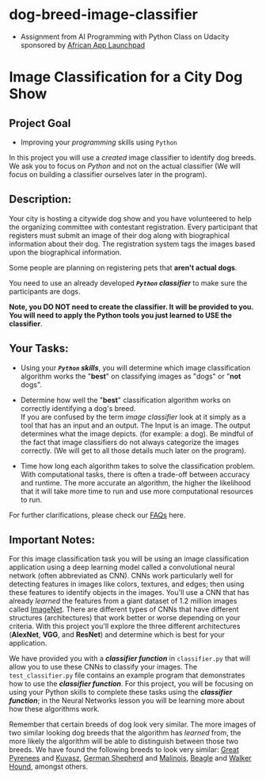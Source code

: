 # dog-breed-image-classifier

* Assignment from AI Programming with Python Class on Udacity sponsored by [African App Launchpad](http://techleaders.eg/aal/tracks/)

Image Classification for a City Dog Show
========================================

Project Goal
------------

-   Improving your *programming* skills using `Python`

In this project you will use a *created* image classifier to identify dog breeds. We ask you to focus on *Python* and not on the actual classifier (We will focus on building a classifier ourselves later in the program).

**Description**:
----------------

Your city is hosting a citywide dog show and you have volunteered to help the organizing committee with contestant registration. Every participant that registers must submit an image of their dog along with biographical information about their dog. The registration system tags the images based upon the biographical information.

Some people are planning on registering pets that **aren't actual dogs**.

You need to use an already developed ***`Python` classifier*** to make sure the participants are dogs.

**Note, you DO NOT need to create the classifier. It will be provided to you. You will need to apply the Python tools you just learned to USE the classifier**.

**Your Tasks:**
---------------

-   Using your ***`Python` skills***, you will determine which image classification algorithm works the "**best**" on classifying images as "dogs" or "**not** dogs".

-   Determine how well the "**best**" classification algorithm works on correctly identifying a dog's breed.\
    If you are confused by the term *image classifier* look at it simply as a tool that has an input and an output. The Input is an image. The output determines what the image depicts. (for example: a dog). Be mindful of the fact that image classifiers do not always categorize the images correctly. (We will get to all those details much later on the program).

-   Time how long each algorithm takes to solve the classification problem. With computational tasks, there is often a trade-off between accuracy and runtime. The more accurate an algorithm, the higher the likelihood that it will take more time to run and use more computational resources to run.

For further clarifications, please check our [FAQs](https://github.com/udacity/AIPND-revision/blob/master/notes/project_intro-to-python.md) here.

**Important Notes:**
--------------------

For this image classification task you will be using an image classification application using a deep learning model called a convolutional neural network (often abbreviated as CNN). CNNs work particularly well for detecting features in images like colors, textures, and edges; then using these features to identify objects in the images. You'll use a CNN that has already *learned* the features from a giant dataset of 1.2 million images called [ImageNet](http://www.image-net.org/). There are different types of CNNs that have different structures (architectures) that work better or worse depending on your criteria. With this project you'll explore the three different architectures (**AlexNet**, **VGG**, and **ResNet**) and determine which is best for your application.

We have provided you with a ***classifier function*** in `classifier.py` that will allow you to use these CNNs to classify your images. The `test_classifier.py` file contains an example program that demonstrates how to use the ***classifier function***. For this project, you will be focusing on using your Python skills to complete these tasks using the ***classifier function***; in the Neural Networks lesson you will be learning more about how these algorithms work.

Remember that certain breeds of dog look very similar. The more images of two similar looking dog breeds that the algorithm has *learned* from, the more likely the algorithm will be able to distinguish between those two breeds. We have found the following breeds to look very similar: [Great Pyrenees](https://www.google.com/search?q=Great+Pyrenees&source=lnms&tbm=isch&sa=X&ved=0ahUKEwje252-kpfZAhVF3FMKHeXwB3IQ_AUICigB&biw=1112&bih=1069) and [Kuvasz](https://www.google.com/search?tbm=isch&q=Kuvasz&spell=1&sa=X&ved=0ahUKEwi9_9fTkpfZAhWB7FMKHXlKDWoQBQg6KAA&biw=1112&bih=1069&dpr=1), [German Shepherd](https://www.google.com/search?biw=1112&bih=1069&tbm=isch&sa=1&ei=d7F8WpaaMc_VzgLW8LvABw&q=German+Shepherd&oq=German+Shepherd&gs_l=psy-ab.3..0i67k1j0l2j0i67k1j0l6.31751.41069.0.41515.29.18.4.7.9.0.131.1164.14j2.17.0....0...1c.1.64.psy-ab..2.26.1140.0..0i10k1j0i13k1.112.xUB8_AoVF9w) and [Malinois](https://www.google.com/search?biw=1112&bih=1069&tbm=isch&sa=1&ei=orF8WtHWDcOdzwLnyLXgBw&q=Malinois&oq=Malinois&gs_l=psy-ab.3..0l3j0i67k1l3j0l2j0i67k1j0.31864.42125.0.42493.23.20.0.1.1.0.132.1460.14j4.19.0....0...1c.1.64.psy-ab..8.14.926.0...75.U5aOu6JZ9Vk), [Beagle](https://www.google.com/search?biw=1112&bih=1069&tbm=isch&sa=1&ei=zbF8WqTiHZDxzgKlm5SYBw&q=Beagle&oq=Beagle&gs_l=psy-ab.3..0i67k1j0l2j0i67k1l2j0l5.29396.33482.0.34041.12.8.3.1.1.0.126.585.6j2.8.0....0...1c.1.64.psy-ab..0.12.609...0i10k1.0.Dr92CW2Kqqo) and [Walker Hound](https://www.google.com/search?biw=1112&bih=1069&tbm=isch&sa=1&ei=8LF8WteAGND0zgKvlL-IBw&q=Walker+hound&oq=Walker+hound&gs_l=psy-ab.3..0l10.20697.23454.0.23773.12.10.0.2.2.0.81.601.10.10.0....0...1c.1.64.psy-ab..0.12.610...0i67k1.0.GI0QxI1sadY), amongst others.
